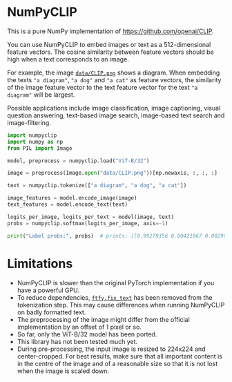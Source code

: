 # NumPyCLIP

This is a pure NumPy implementation of https://github.com/openai/CLIP.

You can use NumPyCLIP to embed images or text as a 512-dimensional feature vectors. The cosine similarity between feature vectors should be high when a text corresponds to an image.

For example, the image [`data/CLIP.png`](https://github.com/99991/NumPyCLIP/blob/main/data/CLIP.png) shows a diagram. When embedding the texts `"a diagram"`, `"a dog"` and `"a cat"` as feature vectors, the similarity of the image feature vector to the text feature vector for the text `"a diagram"` will be largest.

Possible applications include image classification, image captioning, visual question answering, text-based image search, image-based text search and image-filtering.

```python
import numpyclip
import numpy as np
from PIL import Image

model, preprocess = numpyclip.load("ViT-B/32")

image = preprocess(Image.open("data/CLIP.png"))[np.newaxis, :, :, :]

text = numpyclip.tokenize(["a diagram", "a dog", "a cat"])

image_features = model.encode_image(image)
text_features = model.encode_text(text)

logits_per_image, logits_per_text = model(image, text)
probs = numpyclip.softmax(logits_per_image, axis=-1)

print("Label probs:", probs)  # prints: [[0.99279356 0.00421067 0.00299573]]
```

# Limitations

* NumPyCLIP is slower than the original PyTorch implementation if you have a powerful GPU.
* To reduce dependencies, [`ftfy.fix_text`](https://github.com/openai/CLIP/blob/a9b1bf5920416aaeaec965c25dd9e8f98c864f16/clip/simple_tokenizer.py#L51) has been removed from the tokenization step. This may cause differences when running NumPyCLIP on badly formatted text.
* The preprocessing of the image might differ from the official implementation by an offset of 1 pixel or so.
* So far, only the ViT-B/32 model has been ported.
* This library has not been tested much yet.
* During pre-processing, the input image is resized to 224x224 and center-cropped. For best results, make sure that all important content is in the centre of the image and of a reasonable size so that it is not lost when the image is scaled down.
